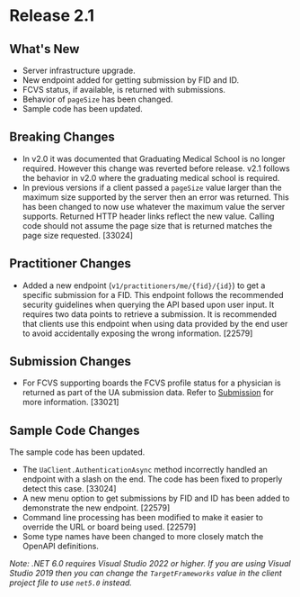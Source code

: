 # Release 2.1

## What's New

- Server infrastructure upgrade.
- New endpoint added for getting submission by FID and ID.
- FCVS status, if available, is returned with submissions.
- Behavior of `pageSize` has been changed.
- Sample code has been updated.

## Breaking Changes

- In v2.0 it was documented that Graduating Medical School is no longer required. However this change was reverted before release. v2.1 follows the behavior in v2.0 where the graduating medical school is required.
- In previous versions if a client passed a `pageSize` value larger than the maximum size supported by the server then an error was returned. This has been changed to now use whatever the maximum value the server supports. Returned HTTP header links reflect the new value. Calling code should not assume the page size that is returned matches the page size requested. [33024]

## Practitioner Changes

- Added a new endpoint (`v1/practitioners/me/{fid}/{id}`) to get a specific submission for a FID. This endpoint follows the recommended security guidelines when querying the API based upon user input. It requires two data points to retrieve a submission. It is recommended that clients use this endpoint when using data provided by the end user to avoid accidentally exposing the wrong information. [22579]
 
## Submission Changes

- For FCVS supporting boards the FCVS profile status for a physician is returned as part of the UA submission data. Refer to [Submission](/docs/definitions/submission.md) for more information. [33021]

## Sample Code Changes

The sample code has been updated.

- The `UaClient.AuthenticationAsync` method incorrectly handled an endpoint with a slash on the end. The code has been fixed to properly detect this case. [33024]
- A new menu option to get submissions by FID and ID has been added to demonstrate the new endpoint. [22579]
- Command line processing has been modified to make it easier to override the URL or board being used. [22579]
- Some type names have been changed to more closely match the OpenAPI definitions.

*Note: .NET 6.0 requires Visual Studio 2022 or higher. If you are using Visual Studio 2019 then you can change the `TargetFrameworks` value in the client project file to use `net5.0` instead.*

